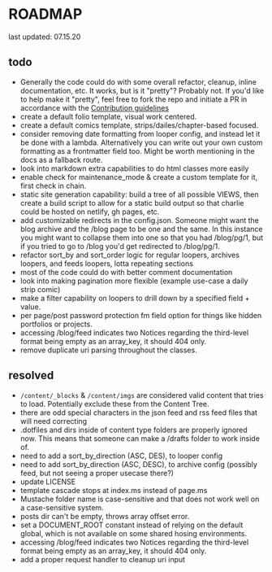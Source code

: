 
# ROADMAP
last updated: 07.15.20

## todo


- Generally the code could do with some overall refactor, cleanup, inline documentation, etc. It works, but is it "pretty"? Probably not. If you'd like to help make it "pretty", feel free to fork the repo and initiate a PR in accordance with the [Contribution guidelines](https://github.com/StephenLovell/charlie/#contributing)
- create a default folio template, visual work centered.
- create a default comics template, strips/dailes/chapter-based focused.
- consider removing date formatting from looper config, and instead let it be done with a lambda. Alternatively you can write out your own custom formatting as a frontmatter field too. Might be worth mentioning in the docs as a fallback route.
- look into markdown extra capabilities to do html classes more easily
- enable check for maintenance_mode & create a custom template for it, first check in chain.
- static site generation capability: build a tree of all possible VIEWS, then create a build script to allow for a static build output so that charlie could be hosted on netlify, gh pages, etc.
- add customizable redirects in the config.json. Someone might want the blog archive and the /blog page to be one and the same. In this instance you might want to collapse them into one so that you had /blog/pg/1, but if you tried to go to /blog you'd get redirected to /blog/pg/1.
- refactor sort_by and sort_order logic for regular loopers, archives loopers, and feeds loopers, lotta repeating sections
- most of the code could do with better comment documentation
- look into making pagination more flexible (example use-case a daily strip comic)
- make a filter capability on loopers to drill down by a specified field + value.
- per page/post password protection fm field option for things like hidden portfolios or projects.
- accessing /blog/feed indicates two Notices regarding the third-level format being empty as an array_key, it should 404 only.
- remove duplicate uri parsing throughout the classes.

## resolved
- `/content/_blocks` & `/content/imgs` are considered valid content that tries to load. Potentially exclude these from the Content Tree.
- there are odd special characters in the json feed and rss feed files that will need correcting
- .dotfiles and dirs inside of content type folders are properly ignored now. This means that someone can make a /drafts folder to work inside of.
- need to add a sort_by_direction (ASC, DES), to looper config
- need to add sort_by_direction (ASC, DESC), to archive config (possibly feed, but not seeing a proper usecase there?)
- update LICENSE
- template cascade stops at index.ms instead of page.ms
- Mustache folder name is case-sensitive and that does not work well on a case-sensitive system.
- posts dir can't be empty, throws array offset error.
- set a DOCUMENT_ROOT constant instead of relying on the default global, which is not available on some shared hosing environments.
- accessing /blog/feed indicates two Notices regarding the third-level format being empty as an array_key, it should 404 only.
- add a proper request handler to cleanup uri input
